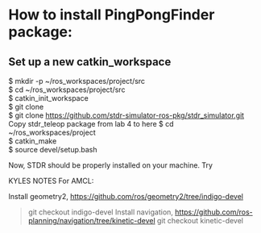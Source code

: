 # How to install PingPongFinder package:  
## Set up a new catkin_workspace  
$ mkdir -p ~/ros_workspaces/project/src  
$ cd ~/ros_workspaces/project/src  
$ catkin_init_workspace  
$ git clone <THIS REPO>  
$ git clone https://github.com/stdr-simulator-ros-pkg/stdr_simulator.git  
  Copy stdr_teleop package from lab 4 to here
$ cd ~/ros_workspaces/project  
$ catkin_make  
$ source devel/setup.bash  

Now, STDR should be properly installed on your machine. Try 



KYLES NOTES
For AMCL:

Install geometry2, https://github.com/ros/geometry2/tree/indigo-devel
> git checkout indigo-devel
Install navigation, https://github.com/ros-planning/navigation/tree/kinetic-devel
> git checkout kinetic-devel

